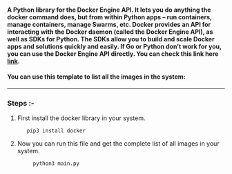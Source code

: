 #### A Python library for the Docker Engine API. It lets you do anything the docker command does, but from within Python apps – run containers, manage containers, manage Swarms, etc. Docker provides an API for interacting with the Docker daemon (called the Docker Engine API), as well as SDKs for Python. The SDKs allow you to build and scale Docker apps and solutions quickly and easily. If Go or Python don’t work for you, you can use the Docker Engine API directly. You can check this link here<a href="https://docs.docker.com/engine/api/" target="_blank"> link</a>.


#### You can use this template to list all the images in the system:
-----

### Steps :-
1. First install the docker library in your system.

          pip3 install docker

2. Now you can run this file and get the complete list of all images in your system.

            python3 main.py

